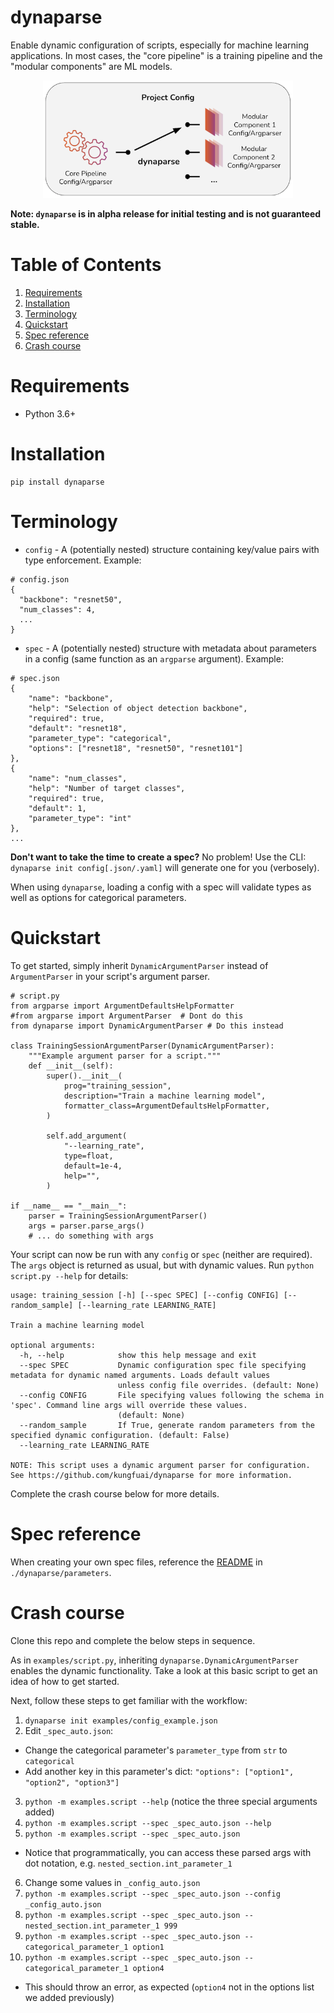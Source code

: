 # dynaparse

Enable dynamic configuration of scripts, especially for machine learning applications. In most cases, the "core pipeline" is a training pipeline and the "modular components" are ML models.

<p align="center">
  <img src="./docs/img/dynaparse-diagram.png" width=400 />
</p>

**Note: `dynaparse` is in alpha release for initial testing and is not guaranteed stable.**

# Table of Contents

1. [Requirements](#requirements)
2. [Installation](#installation)
3. [Terminology](#terminology)
4. [Quickstart](#quickstart)
5. [Spec reference](#spec-reference)
6. [Crash course](#crash-course)

# Requirements

- Python 3.6+

# Installation

```
pip install dynaparse
```

# Terminology

- `config` - A (potentially nested) structure containing key/value pairs with type enforcement. Example:

```
# config.json
{
  "backbone": "resnet50",
  "num_classes": 4,
  ...
}
```

- `spec` - A (potentially nested) structure with metadata about parameters in a config (same function as an `argparse` argument). Example:

```
# spec.json
{
    "name": "backbone",
    "help": "Selection of object detection backbone",
    "required": true,
    "default": "resnet18",
    "parameter_type": "categorical",
    "options": ["resnet18", "resnet50", "resnet101"]
},
{
    "name": "num_classes",
    "help": "Number of target classes",
    "required": true,
    "default": 1,
    "parameter_type": "int"
},
...
```

**Don't want to take the time to create a spec?** No problem! Use the CLI: `dynaparse init config[.json/.yaml]` will generate one for you (verbosely).

When using `dynaparse`, loading a config with a spec will validate types as well as options for categorical parameters.

# Quickstart

To get started, simply inherit `DynamicArgumentParser` instead of `ArgumentParser` in your script's argument parser.

```
# script.py
from argparse import ArgumentDefaultsHelpFormatter
#from argparse import ArgumentParser  # Dont do this
from dynaparse import DynamicArgumentParser # Do this instead

class TrainingSessionArgumentParser(DynamicArgumentParser):
    """Example argument parser for a script."""
    def __init__(self):
        super().__init__(
            prog="training_session",
            description="Train a machine learning model",
            formatter_class=ArgumentDefaultsHelpFormatter,
        )

        self.add_argument(
            "--learning_rate",
            type=float,
            default=1e-4,
            help="",
        )

if __name__ == "__main__":
    parser = TrainingSessionArgumentParser()
    args = parser.parse_args()
    # ... do something with args
```

Your script can now be run with any `config` or `spec` (neither are required). The `args` object is returned as usual, but with dynamic values. Run `python script.py --help` for details:

```
usage: training_session [-h] [--spec SPEC] [--config CONFIG] [--random_sample] [--learning_rate LEARNING_RATE]

Train a machine learning model

optional arguments:
  -h, --help            show this help message and exit
  --spec SPEC           Dynamic configuration spec file specifying metadata for dynamic named arguments. Loads default values
                        unless config file overrides. (default: None)
  --config CONFIG       File specifying values following the schema in 'spec'. Command line args will override these values.
                        (default: None)
  --random_sample       If True, generate random parameters from the specified dynamic configuration. (default: False)
  --learning_rate LEARNING_RATE

NOTE: This script uses a dynamic argument parser for configuration.
See https://github.com/kungfuai/dynaparse for more information.
```

Complete the crash course below for more details.

# Spec reference

When creating your own spec files, reference the [README](./dynaparse/parameters/README.md) in `./dynaparse/parameters`.

# Crash course

Clone this repo and complete the below steps in sequence.

As in `examples/script.py`, inheriting `dynaparse.DynamicArgumentParser` enables the dynamic functionality. Take a look at this basic script to get an idea of how to get started.

Next, follow these steps to get familiar with the workflow:

1. `dynaparse init examples/config_example.json`
2. Edit `_spec_auto.json`:

- Change the categorical parameter's `parameter_type` from `str` to `categorical`
- Add another key in this parameter's dict: `"options": ["option1", "option2", "option3"]`

3. `python -m examples.script --help` (notice the three special arguments added)
4. `python -m examples.script --spec _spec_auto.json --help`
5. `python -m examples.script --spec _spec_auto.json`

- Notice that programmatically, you can access these parsed args with dot notation, e.g. `nested_section.int_parameter_1`

6. Change some values in `_config_auto.json`
7. `python -m examples.script --spec _spec_auto.json --config _config_auto.json`
8. `python -m examples.script --spec _spec_auto.json --nested_section.int_parameter_1 999`
9. `python -m examples.script --spec _spec_auto.json --categorical_parameter_1 option1`
10. `python -m examples.script --spec _spec_auto.json --categorical_parameter_1 option4`

- This should throw an error, as expected (`option4` not in the options list we added previously)
